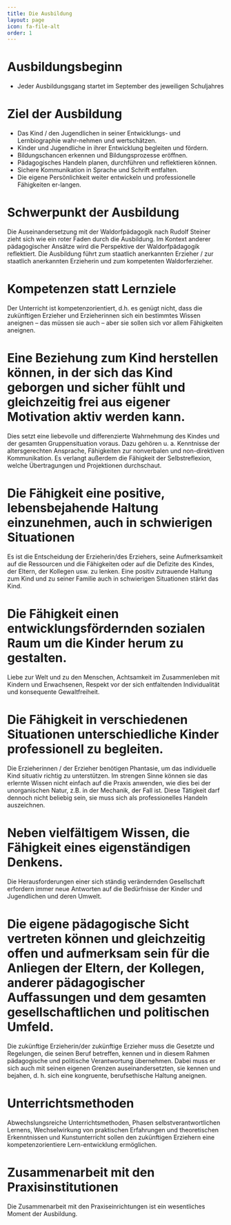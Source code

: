```yaml
---
title: Die Ausbildung
layout: page
icon: fa-file-alt
order: 1
---
```



# Ausbildungsbeginn
* Jeder Ausbildungsgang startet im September des jeweiligen Schuljahres

# Ziel der Ausbildung
* Das Kind / den Jugendlichen in seiner Entwicklungs- und Lernbiographie wahr-nehmen und wertschätzen.
* Kinder und Jugendliche in ihrer Entwicklung begleiten und fördern.
* Bildungschancen erkennen und Bildungsprozesse eröffnen.
* Pädagogisches Handeln planen, durchführen und reflektieren können.
* Sichere Kommunikation in Sprache und Schrift entfalten.
* Die eigene Persönlichkeit weiter entwickeln und professionelle Fähigkeiten er-langen.


# Schwerpunkt der Ausbildung

Die Auseinandersetzung mit der Waldorfpädagogik nach Rudolf Steiner zieht sich wie ein roter Faden durch die Ausbildung. Im Kontext anderer pädagogischer Ansätze wird die Perspektive der Waldorfpädagogik reflektiert.
Die Ausbildung führt zum staatlich anerkannten Erzieher / zur staatlich anerkannten Erzieherin und zum kompetenten Waldorferzieher.



# Kompetenzen statt Lernziele

Der Unterricht ist kompetenzorientiert, d.h. es genügt nicht, dass die zukünftigen Erzieher und Erzieherinnen sich ein bestimmtes Wissen aneignen – das müssen sie auch – aber sie sollen sich vor allem Fähigkeiten aneignen.


# Eine Beziehung zum Kind herstellen können, in der sich das Kind geborgen und sicher fühlt und gleichzeitig frei aus eigener Motivation aktiv werden kann.

Dies setzt eine liebevolle und differenzierte Wahrnehmung des Kindes und der gesamten Gruppensituation voraus. Dazu gehören u. a. Kenntnisse der altersgerechten Ansprache, Fähigkeiten zur nonverbalen und non-direktiven Kommunikation. Es verlangt außerdem die Fähigkeit der Selbstreflexion, welche Übertragungen und Projektionen durchschaut.


# Die Fähigkeit eine positive, lebensbejahende Haltung einzunehmen, auch in schwierigen Situationen

Es ist die Entscheidung der Erzieherin/des Erziehers, seine Aufmerksamkeit auf die Ressourcen und die Fähigkeiten oder auf die Defizite des Kindes, der Eltern, der Kollegen usw. zu lenken. Eine positiv zutrauende Haltung zum Kind und zu seiner Familie auch in schwierigen Situationen stärkt das Kind.


# Die Fähigkeit einen entwicklungsfördernden sozialen Raum um die Kinder herum zu gestalten.

Liebe zur Welt und zu den Menschen, Achtsamkeit im Zusammenleben mit Kindern und Erwachsenen, Respekt vor der sich entfaltenden Individualität und konsequente Gewaltfreiheit.

# Die Fähigkeit in verschiedenen Situationen unterschiedliche Kinder professionell zu begleiten.

Die Erzieherinnen / der Erzieher benötigen Phantasie, um das individuelle Kind situativ richtig zu unterstützen. Im strengen Sinne können sie das erlernte Wissen nicht einfach auf die Praxis anwenden, wie dies bei der unorganischen Natur, z.B. in der Mechanik, der Fall ist. Diese Tätigkeit darf dennoch nicht beliebig sein, sie muss sich als professionelles Handeln auszeichnen.

# Neben vielfältigem Wissen, die Fähigkeit eines eigenständigen Denkens.

Die Herausforderungen einer sich ständig verändernden Gesellschaft erfordern immer neue Antworten auf die Bedürfnisse der Kinder und Jugendlichen und deren Umwelt.

# Die eigene pädagogische Sicht vertreten können und gleichzeitig offen und aufmerksam sein für die Anliegen der Eltern, der Kollegen, anderer pädagogischer Auffassungen und dem gesamten gesellschaftlichen und politischen Umfeld.

Die zukünftige Erzieherin/der zukünftige Erzieher muss die Gesetzte und Regelungen, die seinen Beruf betreffen, kennen und in diesem Rahmen pädagogische und politische Verantwortung übernehmen. Dabei muss er sich auch mit seinen eigenen Grenzen auseinandersetzten, sie kennen und bejahen, d. h. sich eine kongruente, berufsethische Haltung aneignen.

# Unterrichtsmethoden

Abwechslungsreiche Unterrichtsmethoden, Phasen selbstverantwortlichen Lernens, Wechselwirkung von praktischen Erfahrungen und theoretischen Erkenntnissen und Kunstunterricht sollen den zukünftigen Erziehern eine kompetenzorientiere Lern-entwicklung ermöglichen.

# Zusammenarbeit mit den Praxisinstitutionen

Die Zusammenarbeit mit den Praxiseinrichtungen ist ein wesentliches Moment der Ausbildung.
